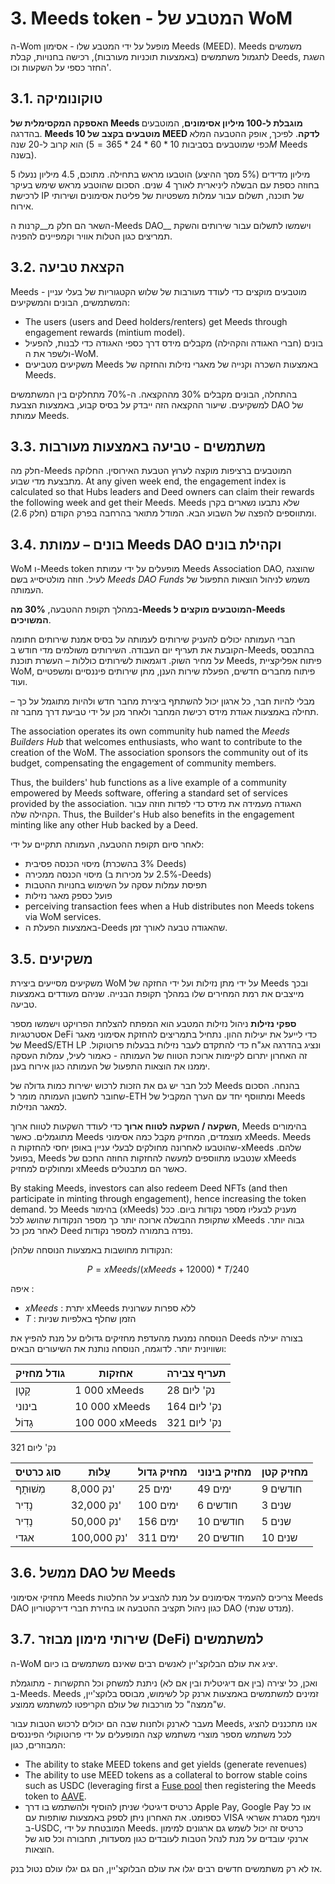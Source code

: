 # 3. Meeds token - המטבע של WoM

ה-Wom מופעל על ידי המטבע שלו - אסימון Meeds (MEED). Meeds משמשים לתגמול משתמשים (באמצעות תוכניות מעורבות), רכישה בחנויות, קבלת Deeds, השגת החזר כספי על השקעות וכו'.

## 3.1. טוקונומיקה

**האספקה המקסימלית של Meeds מוגבלת ל-100 מיליון אסימונים**, המוטבעים בהדרגה. **Meeds מוטבעים בקצב של 10 MEED לדקה**. לפיכך, אופק ההטבעה המלא הוא קרוב ל-20 שנה (כפי שמוטבעים בסביבות $10*60*24*365 = 5M$ Meeds בשנה).

5 מיליון מדידים (5% מסך ההיצע) הוטבעו מראש בתחילה. מתוכם, 4.5 מיליון ננעלו בחוזה כספת עם הבשלה ליניארית לאורך 4 שנים. הסכום שהוטבע מראש שימש בעיקר לרכישת IP של תוכנה, תשלום עבור עמלות משפטיות של פליטת אסימונים ושירותי אירוח.

השאר הם חלק מ__קרנות ה-Meeds DAO__ וישמשו לתשלום עבור שירותים והשקת תמריצים כגון הטלות אוויר וקמפיינים להפניה.


## 3.2. הקצאת טביעה

Meeds מוטבעים מוקצים כדי לעודד מעורבות של שלוש הקטגוריות של בעלי עניין - המשתמשים, הבונים והמשקיעים:

- The users (users and Deed holders/renters) get Meeds through engagement rewards (mintium model).
- בונים (חברי האגודה והקהילה) מקבלים מידס דרך כספי האגודה כדי לבנות, להפעיל ולשפר את ה-WoM.
- משקיעים מטביעים Meeds באמצעות השכרה וקנייה של מאגרי נזילות והחזקה של Meeds.

בהתחלה, הבונים מקבלים 30% מההקצאה. ה-70% מתחלקים בין המשתמשים למשקיעים. שיעור ההקצאה הזה ייבדק על בסיס קבוע, באמצעות הצבעת DAO של עמותת Meeds.

## 3.3. משתמשים - טביעה באמצעות מעורבות

חלק מה-Meeds המוטבעים ברציפות מוקצה לערוץ הטבעת האירוסין. החלוקה מתבצעת מדי שבוע. At any given week end, the engagement index is calculated so that Hubs leaders and Deed owners can claim their rewards the following week and get their Meeds. Meeds שלא נתבעו נשארים בקרן ומתווספים להפצה של השבוע הבא. המודל מתואר בהרחבה בפרק הקודם (חלק 2.6).

## 3.4. בונים – עמותת Meeds DAO וקהילת בונים

WoM ו-Meeds token מופעלים על ידי עמותת Meeds Association DAO, שהוצגה לעיל. חוזה מולטיסייג בשם _Meeds DAO Funds_ משמש לניהול הוצאות התפעול של העמותה.

במהלך תקופת ההטבעה, **30% מה-Meeds המוטבעים מוקצים ל-Meeds המשויכים**.

חברי העמותה יכולים להעניק שירותים לעמותה על בסיס אמנת שירותים חתומה הקובעת את תעריף יום העבודה. השירותים משולמים מדי חודש ב-Meeds, בהתבסס על מחיר השוק. דוגמאות לשירותים כוללות – העשרת תוכנת Meeds, פיתוח אפליקציית WoM, פיתוח מחברים חדשים, הפעלת שירות הענן, מתן שירותים פיננסיים ומשפטיים ועוד.

מבלי להיות חבר, כל ארגון יכול להשתתף ביצירת מחבר חדש ולהיות מתוגמל על כך – תחילה באמצעות אגודת מידס רכישת המחבר ולאחר מכן על ידי טביעת דרך מחבר זה.

The association operates its own community hub named the _Meeds Builders Hub_ that welcomes enthusiasts, who want to contribute to the creation of the WoM. The association sponsors the community out of its budget, compensating the engagement of community members.

Thus, the builders' hub functions as a live example of a community empowered by Meeds software, offering a standard set of services provided by the association. האגודה מעמידה את מידס כדי לפדות חוזה עבור הקהילה שלה. Thus, the Builder's Hub also benefits in the engagement minting like any other Hub backed by a Deed.

לאחר סיום תקופת ההטבעה, העמותה תתקיים על ידי:

- מיסוי הכנסה פסיבית (3% בהשכרת Deeds)
- מיסוי הכנסה ממכירה (2.5% על מכירות ב-Deeds)
- תפיסת עמלות עסקה על השימוש בחנויות ההטבות
- פועל כספק מאגר נזילות
- perceiving transaction fees when a Hub distributes non Meeds tokens via WoM services.
- באמצעות הפעלת ה-Deeds שהאגודה טבעה לאורך זמן.


## 3.5. משקיעים

משקיעים מסייעים ביצירת WoM על ידי מתן נזילות ועל ידי החזקה של Meeds ובכך מייצבים את רמת המחירים שלו במהלך תקופת הבנייה. שניהם מעודדים באמצעות טביעה.

**ספקי נזילות** ניהול נזילות המטבע הוא המפתח להצלחת הפרויקט וישמשו מספר אסטרטגיות DeFi כדי לייעל את יעילות ההון. נתחיל בתמריצים להחזקת אסימוני מאגר של MeedS/ETH LP ונציג בהדרגה אג"ח כדי להתקדם לעבר נזילות בבעלות פרוטוקול. זה האחרון יתרום לקיימות ארוכת הטווח של העמותה - כאמור לעיל, עמלות העסקה יממנו את הוצאות התפעול של העמותה כגון אירוח בענן.

לכל חבר יש גם את הזכות לרכוש ישירות כמות גדולה של Meeds בהנחה. הסכום שחובר לחשבון העמותה מומר ל-ETH ומתווסף יחד עם הערך המקביל של Meeds למאגר הנזילות.

**השקעה / השקעה לטווח ארוך** כדי לעודד השקעות לטווח ארוך, Meeds בהימורים מתוגמלים. כאשר Meeds מוצמדים, המחזיק מקבל כמה אסימוני xMeeds. Meeds שהוטבעו לאחרונה מחולקים לבעלי עניין באופן יחסי להחזקות ה-xMeeds שלהם. בפועל, Meeds שנטבעו מתווספים למעשה להחזקות החוזה החכם של xMeeds ומחולקים למחזיק xMeeds כאשר הם מתבטלים.

By staking Meeds, investors can also redeem Deed NFTs (and then participate in minting through engagement), hence increasing the token demand. כל Meeds בהימור (xMeeds) מעניק לבעליו מספר נקודות ביום. ככל שתקופת ההבשלה ארוכה יותר כך מספר הנקודות שהושג לכל xMeeds גבוה יותר. לאחר מכן כל Deed נפדה בתמורה למספר נקודות.

הנקודות מחושבות באמצעות הנוסחה שלהלן:

 $$ P = xMeeds / (xMeeds + 12000) * T / 240 $$

 איפה :

- $xMeeds$ : יתרת xMeeds ללא ספרות עשרונית
- $T$ : הזמן שחלף באלפיות שניות

הנוסחה נמנעת מהעדפת מחזיקים גדולים על מנת להפיץ את Deeds בצורה יעילה ושוויונית יותר. לדוגמה, הנוסחה נותנת את השיעורים הבאים:

| **גודל מחזיק** | **אחזקות**     | **תעריף צבירה** |
| -------------- | -------------- | --------------- |
| קָטָן          | 1 000 xMeeds   | 28 נק' ליום     |
| בינוני         | 10 000 xMeeds  | 164 נק' ליום    |
| גָדוֹל         | 100 000 xMeeds | 321 נק' ליום    |


321 נק' ליום

| **סוג כרטיס** | **עֲלוּת**  | **מחזיק גדול** | **מחזיק בינוני** | **מחזיק קטן** |
| ------------- | ----------- | -------------- | ---------------- | ------------- |
| מְשׁוּתָף     | 8,000 נק'   | 25 ימים        | 49 ימים          | 9 חודשים      |
| נָדִיר        | 32,000 נק'  | 100 ימים       | 6 חודשים         | 3 שנים        |
| נָדִיר        | 50,000 נק'  | 156 ימים       | 10 חודשים        | 5 שנים        |
| אגדי          | 100,000 נק' | 311 ימים       | 20 חודשים        | 10 שנים       |

## 3.6. ממשל DAO של Meeds

מחזיקי אסימוני Meeds צריכים להעמיד אסימונים על מנת להצביע על החלטות Meeds DAO כגון ניהול תקציב ההטבעה או בחירת חברי דירקטוריון DAO (מנדט שנתי).

## 3.7. שירותי מימון מבוזר (DeFi) למשתמשים

ה-WoM יציג את עולם הבלוקצ'יין לאנשים רבים שאינם משתמשים בו כיום.

ואכן, כל יצירה (בין אם דיגיטלית ובין אם לא) ניתנת למשחק וכל התקשרות - מתוגמלת ב-Meeds. Meeds זמינים למשתמשים באמצעות ארנק קל לשימוש, מבוסס בלוקצ'יין, ש"ממצה" כל מורכבות של עולם הקריפטו למשתמש ממוצע.

מעבר לארנק ולחנות שבה הם יכולים לרכוש הטבות עבור Meeds, אנו מתכננים להציג לכל משתמש מספר מוצרי משתמש קצה המופעלים על ידי פרוטוקולי הפיננסים המבוזרים, כגון:

- The ability to stake MEED tokens and get yields (generate revenues)
- The ability to use MEED tokens as a collateral to borrow stable coins such as USDC (leveraging first a [Fuse pool](https://app.rari.capital/fuse) then registering the Meeds token to [AAVE](https://aave.com/).
- כרטיס דיגיטלי שניתן להוסיף ולהשתמש בו דרך Apple Pay, Google Pay או כל כספומט. את האחרון ניתן לספק באמצעות שותפות עם VISA וימנף מסגרת אשראי ב-USDC, המובטחת על ידי Meeds. כרטיס זה יכול לשמש גם ארגונים למימון ארנקי עובדים על מנת לנהל הטבות לעובדים כגון מסעדות, תחבורה וכל סוג של הוצאות.

אז לא רק משתמשים חדשים רבים יגלו את עולם הבלוקצ'יין, הם גם יגלו עולם נטול בנק.

 
